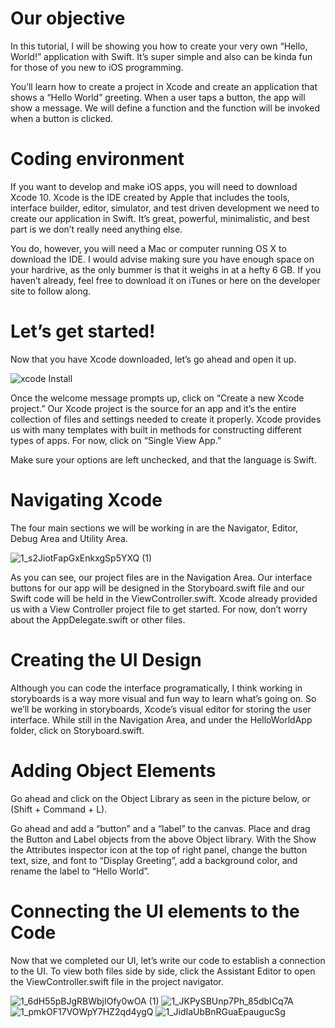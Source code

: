 # Our objective

In this tutorial, I will be showing you how to create your very own “Hello, World!” application with Swift. It’s super simple and also can be kinda fun for those of you new to iOS programming.

You’ll learn how to create a project in Xcode and create an application that shows a “Hello World” greeting. When a user taps a button, the app will show a message. We will define a function and the function will be invoked when a button is clicked.

# Coding environment

If you want to develop and make iOS apps, you will need to download Xcode 10. Xcode is the IDE created by Apple that includes the tools, interface builder, editor, simulator, and test driven development we need to create our application in Swift. It’s great, powerful, minimalistic, and best part is we don’t really need anything else.

You do, however, you will need a Mac or computer running OS X to download the IDE. I would advise making sure you have enough space on your hardrive, as the only bummer is that it weighs in at a hefty 6 GB.
If you haven’t already, feel free to download it on iTunes or here on the developer site to follow along.

# Let’s get started!


Now that you have Xcode downloaded, let’s go ahead and open it up.



![xcode Install](https://user-images.githubusercontent.com/14343387/106898596-67031d00-671a-11eb-8170-44267c224a93.png)



Once the welcome message prompts up, click on “Create a new Xcode project.” Our Xcode project is the source for an app and it’s the entire collection of files and settings needed to create it properly.
Xcode provides us with many templates with built in methods for constructing different types of apps. For now, click on “Single View App.”




Make sure your options are left unchecked, and that the language is Swift.

# Navigating Xcode

The four main sections we will be working in are the Navigator, Editor, Debug Area and Utility Area.



![1_s2JiotFapGxEnkxgSp5YXQ (1)](https://user-images.githubusercontent.com/14343387/106994097-20f19c00-67a2-11eb-9eba-bb001b9ac093.png)



As you can see, our project files are in the Navigation Area. Our interface buttons for our app will be designed in the Storyboard.swift file and our Swift code will be held in the ViewController.swift. Xcode already provided us with a View Controller project file to get started. For now, don’t worry about the AppDelegate.swift or other files.
# Creating the UI Design

Although you can code the interface programatically, I think working in storyboards is a way more visual and fun way to learn what’s going on. So we’ll be working in storyboards, Xcode’s visual editor for storing the user interface.
While still in the Navigation Area, and under the HelloWorldApp folder, click on Storyboard.swift.


# Adding Object Elements


Go ahead and click on the Object Library as seen in the picture below, or (Shift + Command + L).




Go ahead and add a “button” and a “label” to the canvas. Place and drag the Button and Label objects from the above Object library. With the Show the Attributes inspector icon at the top of right panel, change the button text, size, and font to “Display Greeting”, add a background color, and rename the label to “Hello World”.




# Connecting the UI elements to the Code
Now that we completed our UI, let’s write our code to establish a connection to the UI.
To view both files side by side, click the Assistant Editor to open the ViewController.swift file in the project navigator.



![1_6dH55pBJgRBWbjIOfy0wOA (1)](https://user-images.githubusercontent.com/14343387/106994108-251db980-67a2-11eb-9e15-6a1477136aff.png)
![1_JKPySBUnp7Ph_85dbICq7A](https://user-images.githubusercontent.com/14343387/106994111-264ee680-67a2-11eb-949d-4c1ffb919f3b.png)
![1_pmkOF17VOWpY7HZ2qd4ygQ](https://user-images.githubusercontent.com/14343387/106994115-2818aa00-67a2-11eb-96e8-89eae644ed42.png)
![1_JidIaUbBnRGuaEpaugucSg](https://user-images.githubusercontent.com/14343387/106994120-2a7b0400-67a2-11eb-8354-fbd0b1cfb38f.png)
